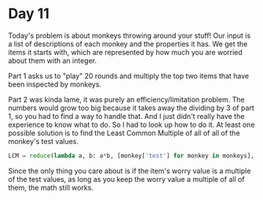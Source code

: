 # Day 11

Today's problem is about monkeys throwing around your stuff! Our input is a list of descriptions of each monkey and the properties it has. We get the items it starts with, which are represented by how much you are worried about them with an integer.

Part 1 asks us to "play" 20 rounds and multiply the top two items that have been inspected by monkeys.

Part 2 was kinda lame, it was purely an efficiency/limitation problem. The numbers would grow too big because it takes away the dividing by 3 of part 1, so you had to find a way to handle that. And I just didn't really have the experience to know what to do. So I had to look up how to do it. At least one possible solution is to find the Least Common Multiple of all of all of the monkey's test values.
```python
LCM = reduce(lambda a, b: a*b, [monkey['test'] for monkey in monkeys], 1)
```
Since the only thing you care about is if the item's worry value is a multiple of the test values, as long as you keep the worry value a multiple of all of them, the math still works.
